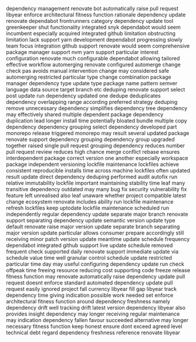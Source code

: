 dependency management renovate bot automatically raise pull request libyear enforce architectural fitness function rationale dependency update renovate dependabot frontrunners category dependency update tool greenkeeper shut functionality integrated snyk dependabot would seem incumbent especially acquired integrated github limitation obstructing limitation lack support yarn development dependabot progressing slowly team focus integration github support renovate would seem comprehensive package manager support nvm yarn support particular interest configuration renovate much configurable dependabot allowing tailored effective workflow automerging renovate configured automerge change check pas avoids manual intervention change may considered safe automerging restricted particular type change combination package manager dependency type update type package name pattern semver language data source target branch etc deduping renovate support select post update run dependency updated one dedupe deduplicates dependency overlapping range according preferred strategy deduping remove unnecessary dependency simplifies dependency tree dependency may effectively shared multiple dependent package dependency duplication lead longer install time potentially bloated bundle multiple copy dependency dependency grouping select dependency developed part monorepo release triggered monorepo may result several updated package renovate support dependency grouping dependency group upgraded together raised single pull request grouping dependency reduces number pull request review reduces high chance merge conflict rebase ensures interdependent package correct version one another especially workspace package independent versioning lockfile maintenance lockfiles achieve consistent reproducible installs time across machine lockfiles often updated result update direct dependency deduping performed audit autofix run relative immutability lockfile important maintaining stability time leaf many transitive dependency outdated may many bug fix security vulnerability fix feature left unrealised also leaf unaware whether project compatible latest change ecosystem renovate includes ability run lockfile maintenance refresh lockfiles keep uptodate lockfile maintenance scheduled run independently regular dependency update separate major branch renovate support separating dependency update semantic version update type default renovate raise major version update separate branch separating major version update particular allows consumer prepare accordingly still receiving minor patch version update meantime update schedule frequency dependabot integrated github support live update schedule removed frequent check supported daily renovate support immediate update via schedule value time well granular control schedule update restricted particular time day may useful configuring dependency update run check offpeak time freeing resource reducing cost supporting code freeze release fitness function may renovate automatically raise dependency update pull request doesnt enforce standard automated dependency update pull request easily ignored project fall currency libyear fill gap libyear track dependency time giving indication possible work needed set enforce architectural fitness function around dependency freshness namely dependency drift well tracking drift latest version dependency libyear also provides insight dependency may longer receiving regular maintenance may indication dependency fallen favour succeeded alternative may longer necessary fitness function keep honest ensure dont exceed agreed level technical debt regard dependency freshness reference renovate libyear
